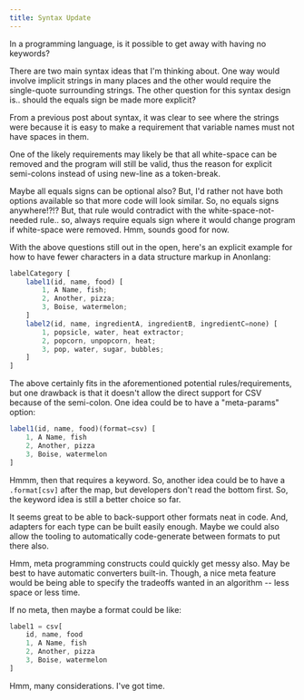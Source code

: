 ```yaml
---
title: Syntax Update
---
```

In a programming language, is it possible to get away with having no keywords?

There are two main syntax ideas that I'm thinking about. One way would involve implicit strings in many places and the other would require the single-quote surrounding strings. The other question for this syntax design is.. should the equals sign be made more explicit?

From a previous post about syntax, it was clear to see where the strings were because it is easy to make a requirement that variable names must not have spaces in them. 

One of the likely requirements may likely be that all white-space can be removed and the program will still be valid, thus the reason for explicit semi-colons instead of using new-line as a token-break. 

Maybe all equals signs can be optional also? But, I'd rather not have both options available so that more code will look similar. So, no equals signs anywhere!?!? But, that rule would contradict with the white-space-not-needed rule.. so, always require equals sign where it would change program if white-space were removed. Hmm, sounds good for now.

With the above questions still out in the open, here's an explicit example for how to have fewer characters in a data structure markup in Anonlang:

```javascript
labelCategory [
    label1(id, name, food) [
        1, A Name, fish;
        2, Another, pizza;
        3, Boise, watermelon;
    ]
    label2(id, name, ingredientA, ingredientB, ingredientC=none) [
        1, popsicle, water, heat extractor;
        2, popcorn, unpopcorn, heat;
        3, pop, water, sugar, bubbles;
    ]
]
```

The above certainly fits in the aforementioned potential rules/requirements, but one drawback is that it doesn't allow the direct support for CSV because of the semi-colon. One idea could be to have a "meta-params" option:

```javascript
label1(id, name, food)(format=csv) [
    1, A Name, fish
    2, Another, pizza
    3, Boise, watermelon
]
```

Hmmm, then that requires a keyword. So, another idea could be to have a `.format[csv]` after the map, but developers don't read the bottom first. So, the keyword idea is still a better choice so far.

It seems great to be able to back-support other formats neat in code. And, adapters for each type can be built easily enough. Maybe we could also allow the tooling to automatically code-generate between formats to put there also.

Hmm, meta programming constructs could quickly get messy also. May be best to have automatic converters built-in. Though, a nice meta feature would be being able to specify the tradeoffs wanted in an algorithm -- less space or less time.

If no meta, then maybe a format could be like:

```javascript
label1 = csv[
    id, name, food
    1, A Name, fish
    2, Another, pizza
    3, Boise, watermelon
]
```

Hmm, many considerations. I've got time.
